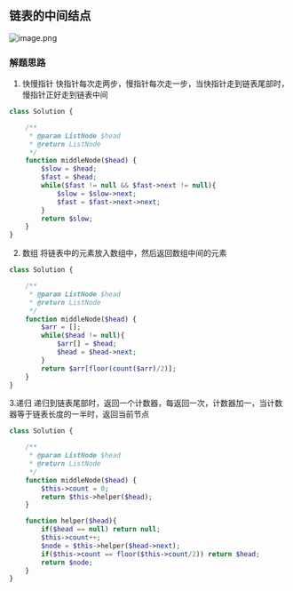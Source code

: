 ## 链表的中间结点

![image.png](https://bestacou-1317041502.cos.ap-guangzhou.myqcloud.com/20230926155812.png)


### 解题思路
1. 快慢指针
快指针每次走两步，慢指针每次走一步，当快指针走到链表尾部时，慢指针正好走到链表中间

```php
class Solution {

    /**
     * @param ListNode $head
     * @return ListNode
     */
    function middleNode($head) {
        $slow = $head;
        $fast = $head;
        while($fast != null && $fast->next != null){
            $slow = $slow->next;
            $fast = $fast->next->next;
        }
        return $slow;
    }
}
```

2. 数组
将链表中的元素放入数组中，然后返回数组中间的元素

```php
class Solution {

    /**
     * @param ListNode $head
     * @return ListNode
     */
    function middleNode($head) {
        $arr = [];
        while($head != null){
            $arr[] = $head;
            $head = $head->next;
        }
        return $arr[floor(count($arr)/2)];
    }
}
```

3.递归
递归到链表尾部时，返回一个计数器，每返回一次，计数器加一，当计数器等于链表长度的一半时，返回当前节点

```php
class Solution {

    /**
     * @param ListNode $head
     * @return ListNode
     */
    function middleNode($head) {
        $this->count = 0;
        return $this->helper($head);
    }

    function helper($head){
        if($head == null) return null;
        $this->count++;
        $node = $this->helper($head->next);
        if($this->count == floor($this->count/2)) return $head;
        return $node;
    }
}
```